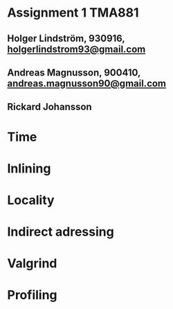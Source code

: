 # Assignment 1 TMA881
## Holger Lindström, 930916, holgerlindstrom93@gmail.com
## Andreas Magnusson, 900410, andreas.magnusson90@gmail.com
## Rickard Johansson

# Time

# Inlining

# Locality

# Indirect adressing

# Valgrind

# Profiling
